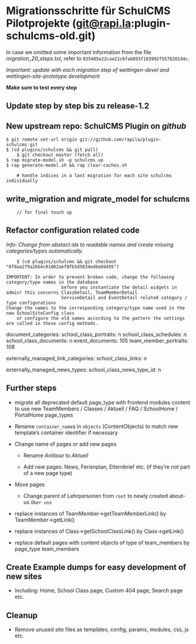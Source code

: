 # Migrationsschritte für SchulCMS Pilotprojekte (git@rapi.la:plugin-schulcms-old.git)

In case we omitted some important information from the file *migration_20_steps.txt*, refer to `035405e22cae21c0fa6893f183992f5578201d4c`.

*Important: update with each migration step of wettingen-devel and wettingen-site-prototype development*

**Make sure to test every step**

## Update step by step bis zu release-1.2


## New upstream repo: SchulCMS Plugin on *github*

    $ git remote set-url origin git://github.com/rapila/plugin-schulcms.git
    $ (cd plugins/schulcms && git pull)
		$ git checkout master (fetch all)
    $ rap migrate-model.sh -p schulcms up
    $ rap generate-model.sh && rap clear-caches.sh

		# handle indices in a last migration for each site schulcms individually

## write_migration and migrate_model for schulcms
		// for final touch up

## Refactor configuration related code

*Info: Change from abstact ids to readable names and create missing categories/types automatically.*

		$ (cd plugins/schulcms && git checkout "6f0aa279a2bb4c01062aef8fb5d5834ed6eb9495")

	IMPORTENT: In order to prevent broken code, change the following category/type names in the database
						 before you instantiate the detail widgets in admin! this concerns ClassDetail, TeamMemberDetail
						 ServiceDetail and EventDetail related category / type configurations
	Change the names to the corresponding category/type name used in the new SchoolSiteConfig class
		or configure the old names according to the pattern the settings are called in these config methods.

  document_categories:
    school_class_portraits: n
    school_class_schedules: n
    school_class_documents: n
    event_documents: 105
    team_member_portraits: 108

  externally_managed_link_categories:
    school_class_links: n

  externally_managed_news_types:
    school_class_news_type_id: n

## Further steps

- migrate all deprecated default page_type with frontend modules content to use new TeamMembers / Classes / Aktuell / FAQ / SchoolHome / PortalHome page_types

- Rename `container_name`s in `objects` (ContentObjects) to match new template’s container identifier if necessary

- Change name of pages or add new pages

  - Rename *Anlässe* to *Aktuell*

  - Add new pages: News, Ferienplan, Elternbrief etc. (if they’re not part of a new page type)

- Move pages

  * Change parent of Lehrpersonen from `root` to newly created about-us `Über uns`

- replace instances of TeamMember->getTeamMemberLink() by TeamMember->getLink()
- replace instances of Class->getSchoolClassLink() by Class->getLink()

- replace default pages with content objects of type of team_members by page_type team_members

## Create Example dumps for easy development of new sites

- Including: Home, School Class page, Custom 404 page, Search page etc.

## Cleanup

- Remove unused site files as templates, config, params, modules, css, js etc.
